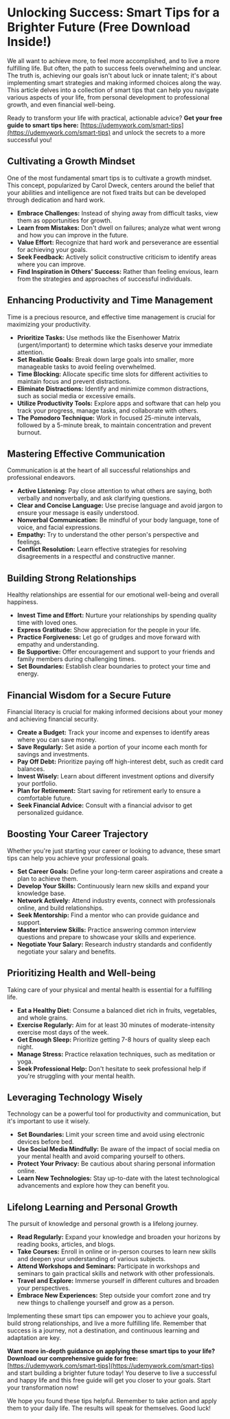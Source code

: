 # Unlocking Success: Smart Tips for a Brighter Future (Free Download Inside!)

We all want to achieve more, to feel more accomplished, and to live a more fulfilling life. But often, the path to success feels overwhelming and unclear. The truth is, achieving our goals isn't about luck or innate talent; it's about implementing smart strategies and making informed choices along the way. This article delves into a collection of smart tips that can help you navigate various aspects of your life, from personal development to professional growth, and even financial well-being.

Ready to transform your life with practical, actionable advice? **Get your free guide to smart tips here:** [https://udemywork.com/smart-tips](https://udemywork.com/smart-tips) and unlock the secrets to a more successful you!

## Cultivating a Growth Mindset

One of the most fundamental smart tips is to cultivate a growth mindset. This concept, popularized by Carol Dweck, centers around the belief that your abilities and intelligence are not fixed traits but can be developed through dedication and hard work.

*   **Embrace Challenges:** Instead of shying away from difficult tasks, view them as opportunities for growth.
*   **Learn from Mistakes:** Don't dwell on failures; analyze what went wrong and how you can improve in the future.
*   **Value Effort:** Recognize that hard work and perseverance are essential for achieving your goals.
*   **Seek Feedback:** Actively solicit constructive criticism to identify areas where you can improve.
*   **Find Inspiration in Others' Success:** Rather than feeling envious, learn from the strategies and approaches of successful individuals.

## Enhancing Productivity and Time Management

Time is a precious resource, and effective time management is crucial for maximizing your productivity.

*   **Prioritize Tasks:** Use methods like the Eisenhower Matrix (urgent/important) to determine which tasks deserve your immediate attention.
*   **Set Realistic Goals:** Break down large goals into smaller, more manageable tasks to avoid feeling overwhelmed.
*   **Time Blocking:** Allocate specific time slots for different activities to maintain focus and prevent distractions.
*   **Eliminate Distractions:** Identify and minimize common distractions, such as social media or excessive emails.
*   **Utilize Productivity Tools:** Explore apps and software that can help you track your progress, manage tasks, and collaborate with others.
*   **The Pomodoro Technique:** Work in focused 25-minute intervals, followed by a 5-minute break, to maintain concentration and prevent burnout.

## Mastering Effective Communication

Communication is at the heart of all successful relationships and professional endeavors.

*   **Active Listening:** Pay close attention to what others are saying, both verbally and nonverbally, and ask clarifying questions.
*   **Clear and Concise Language:** Use precise language and avoid jargon to ensure your message is easily understood.
*   **Nonverbal Communication:** Be mindful of your body language, tone of voice, and facial expressions.
*   **Empathy:** Try to understand the other person's perspective and feelings.
*   **Conflict Resolution:** Learn effective strategies for resolving disagreements in a respectful and constructive manner.

## Building Strong Relationships

Healthy relationships are essential for our emotional well-being and overall happiness.

*   **Invest Time and Effort:** Nurture your relationships by spending quality time with loved ones.
*   **Express Gratitude:** Show appreciation for the people in your life.
*   **Practice Forgiveness:** Let go of grudges and move forward with empathy and understanding.
*   **Be Supportive:** Offer encouragement and support to your friends and family members during challenging times.
*   **Set Boundaries:** Establish clear boundaries to protect your time and energy.

## Financial Wisdom for a Secure Future

Financial literacy is crucial for making informed decisions about your money and achieving financial security.

*   **Create a Budget:** Track your income and expenses to identify areas where you can save money.
*   **Save Regularly:** Set aside a portion of your income each month for savings and investments.
*   **Pay Off Debt:** Prioritize paying off high-interest debt, such as credit card balances.
*   **Invest Wisely:** Learn about different investment options and diversify your portfolio.
*   **Plan for Retirement:** Start saving for retirement early to ensure a comfortable future.
*   **Seek Financial Advice:** Consult with a financial advisor to get personalized guidance.

## Boosting Your Career Trajectory

Whether you're just starting your career or looking to advance, these smart tips can help you achieve your professional goals.

*   **Set Career Goals:** Define your long-term career aspirations and create a plan to achieve them.
*   **Develop Your Skills:** Continuously learn new skills and expand your knowledge base.
*   **Network Actively:** Attend industry events, connect with professionals online, and build relationships.
*   **Seek Mentorship:** Find a mentor who can provide guidance and support.
*   **Master Interview Skills:** Practice answering common interview questions and prepare to showcase your skills and experience.
*   **Negotiate Your Salary:** Research industry standards and confidently negotiate your salary and benefits.

## Prioritizing Health and Well-being

Taking care of your physical and mental health is essential for a fulfilling life.

*   **Eat a Healthy Diet:** Consume a balanced diet rich in fruits, vegetables, and whole grains.
*   **Exercise Regularly:** Aim for at least 30 minutes of moderate-intensity exercise most days of the week.
*   **Get Enough Sleep:** Prioritize getting 7-8 hours of quality sleep each night.
*   **Manage Stress:** Practice relaxation techniques, such as meditation or yoga.
*   **Seek Professional Help:** Don't hesitate to seek professional help if you're struggling with your mental health.

## Leveraging Technology Wisely

Technology can be a powerful tool for productivity and communication, but it's important to use it wisely.

*   **Set Boundaries:** Limit your screen time and avoid using electronic devices before bed.
*   **Use Social Media Mindfully:** Be aware of the impact of social media on your mental health and avoid comparing yourself to others.
*   **Protect Your Privacy:** Be cautious about sharing personal information online.
*   **Learn New Technologies:** Stay up-to-date with the latest technological advancements and explore how they can benefit you.

## Lifelong Learning and Personal Growth

The pursuit of knowledge and personal growth is a lifelong journey.

*   **Read Regularly:** Expand your knowledge and broaden your horizons by reading books, articles, and blogs.
*   **Take Courses:** Enroll in online or in-person courses to learn new skills and deepen your understanding of various subjects.
*   **Attend Workshops and Seminars:** Participate in workshops and seminars to gain practical skills and network with other professionals.
*   **Travel and Explore:** Immerse yourself in different cultures and broaden your perspectives.
*   **Embrace New Experiences:** Step outside your comfort zone and try new things to challenge yourself and grow as a person.

Implementing these smart tips can empower you to achieve your goals, build strong relationships, and live a more fulfilling life. Remember that success is a journey, not a destination, and continuous learning and adaptation are key.

**Want more in-depth guidance on applying these smart tips to your life? Download our comprehensive guide for free:** [https://udemywork.com/smart-tips](https://udemywork.com/smart-tips) and start building a brighter future today! You deserve to live a successful and happy life and this free guide will get you closer to your goals. Start your transformation now!

We hope you found these tips helpful. Remember to take action and apply them to your daily life. The results will speak for themselves. Good luck!
